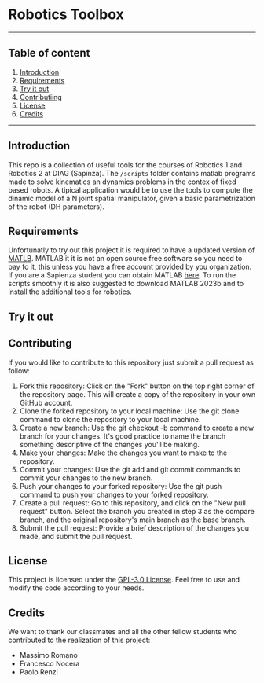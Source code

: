 # Robotics Toolbox 


---
## Table of content
1. [Introduction](#introduction)
2. [Requirements](#requirements)
3. [Try it out](#try-it-out)
4. [Contributiing](#contributing)
5. [License](#license)
6. [Credits](#credits) 
---

## Introduction
This repo is a collection of useful tools for the courses of Robotics 1 and Robotics 2 at DIAG (Sapinza). The `/scripts` folder contains matlab programs made to solve kinematics an dynamics problems in the contex of fixed based robots. A tipical application would be to use the tools to compute the dinamic model of a N joint spatial manipulator, given a basic parametrization of the robot (DH parameters).

## Requirements
Unfortunatly to try out this project it is required to have a updated version of [MATLB](https://it.mathworks.com/). MATLAB it it is not an open source free software so you need to pay fo it, this unless you have a free account provided by you organization. If you are a Sapienza student you can obtain MATLAB [here](https://web.uniroma1.it/infosapienza/portale-matlab-sapienza). 
To run the scripts smoothly it is also suggested to download MATLAB 2023b and to install the additional tools for robotics.

## Try it out

## Contributing
If you would like to contribute to this repository just submit a pull request as follow:
1. Fork this repository: Click on the "Fork" button on the top right corner of the repository page. This will create a copy of the repository in your own GitHub account.
2. Clone the forked repository to your local machine: Use the git clone command to clone the repository to your local machine.
3. Create a new branch: Use the git checkout -b command to create a new branch for your changes. It's good practice to name the branch something descriptive of the changes you'll be making.
4. Make your changes: Make the changes you want to make to the repository.
5. Commit your changes: Use the git add and git commit commands to commit your changes to the new branch.
6. Push your changes to your forked repository: Use the git push command to push your changes to your forked repository.
7. Create a pull request: Go to this repository, and click on the "New pull request" button. Select the branch you created in step 3 as the compare branch, and the original repository's main branch as the base branch.
8. Submit the pull request: Provide a brief description of the changes you made, and submit the pull request.

## License
This project is licensed under the [GPL-3.0 License](LICENSE). Feel free to use and modify the code according to your needs.

## Credits
We want to thank our classmates and all the other fellow students who contributed to the realization of this project:  
- Massimo Romano
- Francesco Nocera
- Paolo Renzi
